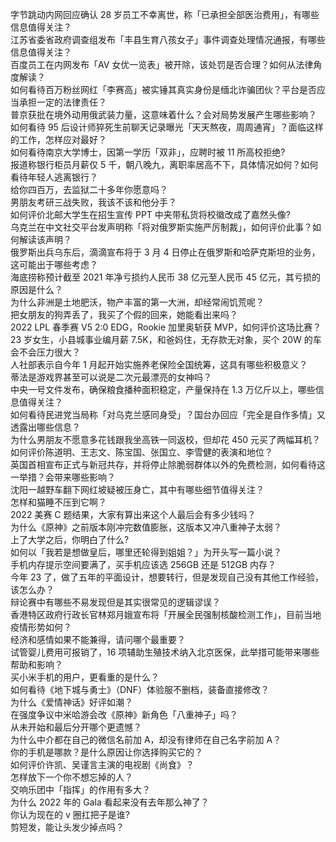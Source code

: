 字节跳动内网回应确认 28 岁员工不幸离世，称「已承担全部医治费用」，有哪些信息值得关注？  
江苏省委省政府调查组发布「丰县生育八孩女子」事件调查处理情况通报，有哪些信息值得关注？  
百度员工在内网发布「AV 女优一览表」被开除，该处罚是否合理？如何从法律角度解读？  
如何看待百万粉丝网红「李赛高」被实锤其真实身份是缅北诈骗团伙？平台是否应当承担一定的法律责任？  
普京获批在境外动用俄武装力量，这意味着什么？会对局势发展产生哪些影响？  
如何看待 95 后设计师猝死生前聊天记录曝光「天天熬夜，周周通宵」？面临这样的工作，怎样应对最好？  
如何看待南京大学博士，因第一学历「双非」，应聘时被 11 所高校拒绝?  
报道称银行柜员月薪仅 5 千，朝八晚九，离职率居高不下，具体情况如何？如何看待年轻人逃离银行？  
给你四百万，去监狱二十多年你愿意吗？  
男朋友考研三战失败，我该不该和他分手？  
如何评价北邮大学生在招生宣传 PPT 中夹带私货将校徽改成了嘉然头像?  
乌克兰在中文社交平台发声明称「将对俄罗斯实施严厉制裁」，如何评价此事？如何解读该声明？  
俄罗斯出兵乌东后，滴滴宣布将于 3 月 4 日停止在俄罗斯和哈萨克斯坦的业务，这可能出于哪些考虑？  
海底捞称预计截至 2021 年净亏损约人民币 38 亿元至人民币 45 亿元，其亏损的原因是什么？  
为什么非洲是土地肥沃，物产丰富的第一大洲，却经常闹饥荒呢？  
把女朋友的狗弄丢了，我买了个假的回来，她能看出来吗？  
2022 LPL 春季赛 V5 2:0 EDG，Rookie 加里奥斩获 MVP，如何评价这场比赛？  
23 岁女生，小县城事业编月薪 7.5K，和爸妈住，无存款无对象，买个 20W 的车会不会压力很大？  
人社部表示自今年 1 月起开始实施养老保险全国统筹，这具有哪些积极意义？  
蒂法是游戏界甚至可以说是二次元最漂亮的女神吗？  
中央一号文件发布，确保粮食播种面积稳定，产量保持在 1.3 万亿斤以上，哪些信息值得关注？  
如何看待民进党当局称「对乌克兰感同身受」？国台办回应「完全是自作多情」又透露出哪些信息？  
为什么男朋友不愿意多花钱跟我坐高铁一同返校，但却花 450 元买了两幅耳机？  
如何评价陈道明、王志文、陈宝国、张国立、李雪健的表演和地位？  
英国首相宣布正式与新冠共存，并将停止除脆弱群体以外的免费检测，如何看待这一举措？会带来哪些影响？  
沈阳一越野车翻下网红坡疑被压身亡，其中有哪些细节值得关注？  
怎样和猫睡不压到它啊？  
2022 美赛 C 题结果，大家有算出来这个人最后会有多少钱吗？  
为什么《原神》之前版本刚冲完数值膨胀，这版本又冲八重神子太弱？  
上了大学之后，你明白了什么?  
如何以「我若是想做皇后，哪里还轮得到姐姐？」为开头写一篇小说？  
手机内存提示空间要满了，买手机应该选 256GB 还是 512GB 内存？  
今年 23 了，做了五年的平面设计，想要转行，但是发现自己没有其他工作经验，该怎么办？  
辩论赛中有哪些不易发现但是其实很常见的逻辑谬误？  
香港特区政府行政长官林郑月娥宣布将「开展全民强制核酸检测工作」，目前当地疫情形势如何？  
经济和感情如果不能兼得，请问哪个最重要？  
试管婴儿费用可报销了，16 项辅助生殖技术纳入北京医保，此举措可能带来哪些帮助和影响？  
买小米手机的用户，更看重的是什么？  
如何看待《地下城与勇士》（DNF）体验服不删档，装备直接修改？  
为什么《爱情神话》好评如潮？  
在强度争议中米哈游会改《原神》新角色「八重神子」吗？  
从未开始和最后分开哪个更遗憾？  
为什么中介都在自己的微信名前加 A，却没有律师在自己名字前加 A？  
你的手机是哪款？是什么原因让你选择购买它的？  
如何评价许凯、吴谨言主演的电视剧《尚食》？  
怎样放下一个你不想忘掉的人？  
交响乐团中「指挥」的作用有多大？  
为什么 2022 年的 Gala 看起来没有去年那么神了？  
你认为现在的 v 圈扛把子是谁?  
剪短发，能让头发少掉点吗？  
